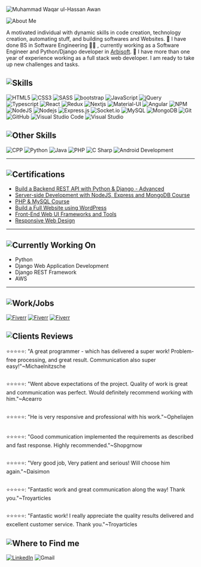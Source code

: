 <!-- <h1 align="center">Welcome 👋,</h1> -->

![Muhammad Waqar ul-Hassan Awan](https://media-exp1.licdn.com/dms/image/C4D16AQEvi_60D8Lquw/profile-displaybackgroundimage-shrink_350_1400/0/1668615529413?e=1674691200&v=beta&t=ae6bi7ZW9MwWnxWcAOJdYBdsAbasH6zTmHGAZO-5BcU)

<img src="https://img.shields.io/badge/🧑 about Me-black.svg?&style=for-the-badge&logo=NuxtJS&logoColor=white" alt="About Me" />

A motivated individual with dynamic skills in code creation, technology creation, automating stuff, and building softwares and Websites.
🔭 I have done BS in Software Engineering 👨‍💻 , currently working as a Software Engineer and Python/Django developer in [Arbisoft](https://arbisoft.com/). 🤝
I have more than one year of experience working as a full stack web developer. I am ready to take up new challenges and tasks.

## <img src="https://img.shields.io/badge/ 🤹 Main%20Skills-black.svg?&style=for-the-badge&logo=Skills&logoColor=white" alt="Skills" />

<div>
<img src="https://img.shields.io/badge/html5%20-%23E34F26.svg?&style=for-the-badge&logo=html5&logoColor=white" alt="HTML5" /> <img src="https://img.shields.io/badge/css3%20-%231572B6.svg?&style=for-the-badge&logo=css3&logoColor=white" alt="CSS3" /> <img src="https://img.shields.io/badge/SASS%20-hotpink.svg?&style=for-the-badge&logo=SASS&logoColor=white" alt="SASS" />
<img src="https://img.shields.io/badge/-Bootstrap-7952B3?style=for-the-badge&logo=bootstrap&logoColor=white" alt="bootstrap" /> <img src="https://img.shields.io/badge/javascript-%23323330.svg?style=for-the-badge&logo=javascript&logoColor=%23F7DF1E" alt="JavaScript" /> <img src="https://img.shields.io/badge/jQuery-0769AD.svg?&style=for-the-badge&logo=jquery&logoColor=white" alt="jQuery" /> <img src="https://img.shields.io/badge/-Typescript-3178C6?style=for-the-badge&logo=typescript&logoColor=white" alt="Typescript" /> <img src="https://img.shields.io/badge/react-%2320232a.svg?style=for-the-badge&logo=react&logoColor=%2361DAFB" alt="React" /> <img src="https://img.shields.io/badge/-Redux-764ABC?style=for-the-badge&logo=redux&logoColor=white" alt="Redux" /> <img src="https://img.shields.io/badge/-Nextjs-000000?style=for-the-badge&logo=next.js&logoColor=white" alt="Nextjs" /> <img src="https://img.shields.io/badge/-Material%20UI-0081CB?style=for-the-badge&logo=material-ui&logoColor=white" alt="Material-UI" /> <img src="https://img.shields.io/badge/-Angular-DD0031?style=for-the-badge&logo=angular&logoColor=white" alt="Angular" /> <img src= "https://img.shields.io/badge/NPM-%23000000.svg?style=for-the-badge&logo=npm&logoColor=white" alt= "NPM" /> <img src="https://img.shields.io/badge/node.js-%2343853D.svg?&style=for-the-badge&logo=node.js&logoColor=white" alt="NodeJS" /> <img src="https://img.shields.io/badge/.NET%20MVC-512BD4.svg?&style=for-the-badge&logo=.net&logoColor=white" alt="Nodejs" /> <img src="https://img.shields.io/badge/express.js-%23404d59.svg?style=for-the-badge&logo=express&logoColor=%2361DAFB" alt="Express.js" /> <img src="https://img.shields.io/badge/Socket.io-010101.svg?&style=for-the-badge&logo=socket.io&logoColor=white" alt="Socket.io" /> <img src="https://img.shields.io/badge/mysql-%2300f.svg?&style=for-the-badge&logo=mysql&logoColor=white" alt="MySQL" /> <img src ="https://img.shields.io/badge/MongoDB-%234ea94b.svg?&style=for-the-badge&logo=mongodb&logoColor=white" alt="MongoDB" /> <img src="https://img.shields.io/badge/git%20-%23F05033.svg?&style=for-the-badge&logo=git&logoColor=white" alt="Git" /> <img src="https://img.shields.io/badge/github-%23121011.svg?&style=for-the-badge&logo=github&logoColor=white" alt="GitHub" /> <img src="https://img.shields.io/badge/VisualStudioCode-0078d7.svg?&style=for-the-badge&logo=visual-studio-code&logoColor=white" alt="Visual Studio Code" /> <img src="https://img.shields.io/badge/VisualStudio-5C2D91.svg?&style=for-the-badge&logo=visual-studio&logoColor=white" alt="Visual Studio" />

## <img src="https://img.shields.io/badge/ 🤹 Other%20Skills-black.svg?&style=for-the-badge&logo=Skills&logoColor=white" alt="Other Skills" />

<img src="https://img.shields.io/badge/C++-00599C.svg?&style=for-the-badge&logo=cplusplus&logoColor=white" alt="CPP" />
<img src="https://img.shields.io/badge/Python-3776AB.svg?&style=for-the-badge&logo=python&logoColor=white" alt="Python" />
<img src="https://img.shields.io/badge/Java-007396.svg?&style=for-the-badge&logo=java&logoColor=white" alt="Java" />
<img src="https://img.shields.io/badge/PHP-777BB4.svg?&style=for-the-badge&logo=php&logoColor=white" alt="PHP" />
<img src="https://img.shields.io/badge/C%20Sharp-239120.svg?&style=for-the-badge&logo=c-sharp&logoColor=white" alt="C Sharp" />
<img src="https://img.shields.io/badge/Android%20Development-3DDC84.svg?&style=for-the-badge&logo=android&logoColor=white" alt="Android Development" />
</div>

---

## <img src="https://img.shields.io/badge/📜 certifications-black.svg?&style=for-the-badge&logo=NuxtJS&logoColor=white" alt="Certifications" />

- [Build a Backend REST API with Python & Django - Advanced](https://www.udemy.com/certificate/UC-5d695ea4-ada0-4e05-bc99-3f325920b40d/)
- [Server-side Development with NodeJS, Express and MongoDB Course](https://coursera.org/share/cd714b88a8da705c18766814fa9e35c4)
- [PHP & MySQL Course](https://www.udemy.com/certificate/UC-d73bc9e7-d115-4a41-b93d-d038f6e262a8/)
- [Build a Full Website using WordPress](https://www.coursera.org/account/accomplishments/verify/AUPCHTSBZMDV?utm_source=link&utm_medium=certificate&utm_content=cert_image&utm_campaign=sharing_cta&utm_product=project)
- [Front-End Web UI Frameworks and Tools](https://www.coursera.org/account/accomplishments/verify/JR37TPT62MWA?utm_source=link&utm_medium=certificate&utm_content=cert_image&utm_campaign=sharing_cta&utm_product=course)
- [Responsive Web Design](https://www.freecodecamp.org/certification/fcc7cb16615-acc1-4b42-88fe-d112ec086bb3/responsive-web-design)

---

<!-- ## <img src="https://img.shields.io/badge/🏆 awards-black.svg?&style=for-the-badge&logo=NuxtJS&logoColor=white" alt="Aawards" />
-->

## <img src="https://img.shields.io/badge/💼 currently working on-black.svg?&style=for-the-badge&logo=NuxtJS&logoColor=white" alt="Currently Working On" />

- Python
- Django Web Application Development
- Django REST Framework
- AWS

---

## <img src="https://img.shields.io/badge/⚙️ Work/Jobs-black.svg?&style=for-the-badge&logo=NuxtJS&logoColor=white" alt="Work/Jobs" />

[<img src="https://img.shields.io/badge/fiverr-1DBF73?style=for-the-badge&logo=fiverr&logoColor=white" alt="Fiverr" />](https://www.fiverr.com/devcrew_)
[<img src="https://img.shields.io/badge/fiverr-1DBF73?style=for-the-badge&logo=fiverr&logoColor=white" alt="Fiverr" />](https://www.fiverr.com/webappdev01)
[<img src="https://img.shields.io/badge/fiverr-1DBF73?style=for-the-badge&logo=fiverr&logoColor=white" alt="Fiverr" />](https://www.fiverr.com/web_app_dev01)

## <img src="https://img.shields.io/badge/⭐ Clients%20Reviews-black.svg?&style=for-the-badge&logo=NuxtJS&logoColor=white" alt="Clients Reviews" />

⭐⭐⭐⭐⭐: "A great programmer - which has delivered a super work! Problem-free processing, and great result. Communication also super easy!"~Michaelnitzsche

##

⭐⭐⭐⭐⭐: "Went above expectations of the project. Quality of work is great and communication was perfect. Would definitely recommend working with him."~Acearro

##

⭐⭐⭐⭐⭐: "He is very responsive and professional with his work."~Opheliajen

##

⭐⭐⭐⭐⭐: "Good communication implemented the requirements as described and fast response. Highly recommended."~Shopgrnow

##

⭐⭐⭐⭐⭐: "Very good job, Very patient and serious! Will choose him again."~Daisimon

##

⭐⭐⭐⭐⭐: "Fantastic work and great communication along the way! Thank you."~Troyarticles

##

⭐⭐⭐⭐⭐: "Fantastic work! I really appreciate the quality results delivered and excellent customer service. Thank you."~Troyarticles

## <img src="https://img.shields.io/badge/📫 where to find me-black.svg?&style=for-the-badge&logo=NuxtJS&logoColor=white" alt="Where to Find me" />

[<img src="https://img.shields.io/badge/linkedin-%230077B5.svg?&style=for-the-badge&logo=linkedin&logoColor=white" alt="LinkedIn" />](https://www.linkedin.com/in/waqarawan376/)
<img src="https://img.shields.io/badge/tr.awan.waqar@gmail.com-%EA4335.svg?&style=for-the-badge&logo=gmail&logoColor=white" alt="Gmail" />
